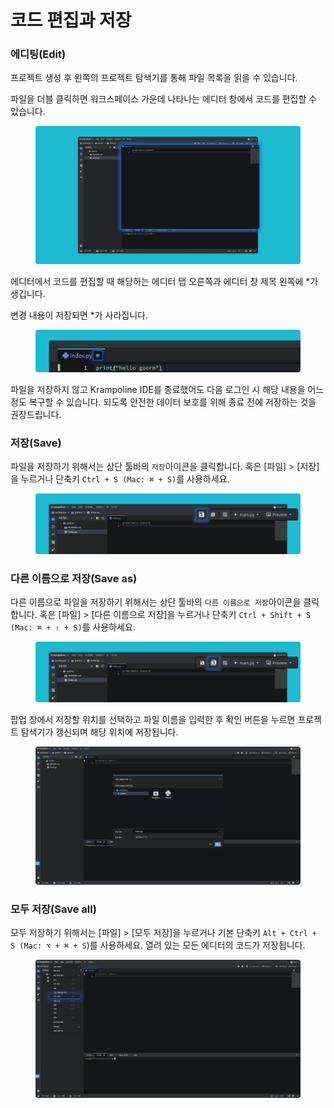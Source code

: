 # 코드 편집과 저장

### 에디팅(Edit)

프로젝트 생성 후 왼쪽의 프로젝트 탐색기를 통해 파일 목록을 읽을 수 있습니다.

파일을 더블 클릭하면 워크스페이스 가운데 나타나는 에디터 창에서 코드를 편집할 수 있습니다.

<figure><img src="../../.gitbook/assets/image (23).png" alt=""><figcaption></figcaption></figure>

에디터에서 코드를 편집할 때 해당하는 에디터 탭 오른쪽과 에디터 창 제목 왼쪽에 \*가 생깁니다.

변경 내용이 저장되면 \*가 사라집니다.

<figure><img src="../../.gitbook/assets/Untitled 1 (1).png" alt=""><figcaption></figcaption></figure>

파일을 저장하지 않고 Krampoline IDE를 종료했어도 다음 로그인 시 해당 내용을 어느 정도 복구할 수 있습니다. 되도록 안전한 데이터 보호를 위해 종료 전에 저장하는 것을 권장드립니다.

### **저장(Save)**

파일을 저장하기 위해서는 상단 툴바의 `저장`아이콘을 클릭합니다. 혹은 \[파일] > \[저장]을 누르거나 단축키 `Ctrl + S (Mac: ⌘ + S)`를 사용하세요.

<figure><img src="../../.gitbook/assets/image (205).png" alt=""><figcaption></figcaption></figure>

### **다른 이름으로 저장(Save as)**

다른 이름으로 파일을 저장하기 위해서는 상단 툴바의 `다른 이름으로 저장`아이콘을 클릭합니다. 혹은 \[파일] > \[다른 이름으로 저장]을 누르거나 단축키 `Ctrl + Shift + S (Mac: ⌘ + ⇧ + S)`를 사용하세요.

<figure><img src="../../.gitbook/assets/image (100).png" alt=""><figcaption></figcaption></figure>

팝업 창에서 저장할 위치를 선택하고 파일 이름을 입력한 후 확인 버튼을 누르면 프로젝트 탐색기가 갱신되며 해당 위치에 저장됩니다.

<figure><img src="../../.gitbook/assets/image (186).png" alt=""><figcaption></figcaption></figure>

### **모두 저장(Save all)**

모두 저장하기 위해서는 \[파일] > \[모두 저장]을 누르거나 기본 단축키 `Alt + Ctrl + S (Mac: ⌥ + ⌘ + S`)를 사용하세요. 열려 있는 모든 에디터의 코드가 저장됩니다.

<figure><img src="../../.gitbook/assets/image (180).png" alt=""><figcaption></figcaption></figure>
